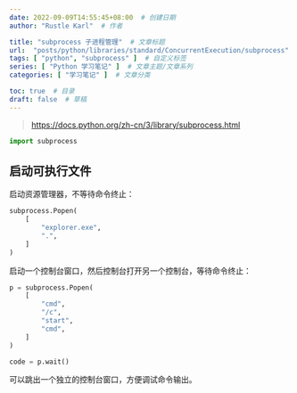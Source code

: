 ```yaml
---
date: 2022-09-09T14:55:45+08:00  # 创建日期
author: "Rustle Karl"  # 作者

title: "subprocess 子进程管理"  # 文章标题
url:  "posts/python/libraries/standard/ConcurrentExecution/subprocess"  # 设置网页永久链接
tags: [ "python", "subprocess" ]  # 自定义标签
series: [ "Python 学习笔记" ]  # 文章主题/文章系列
categories: [ "学习笔记" ]  # 文章分类

toc: true  # 目录
draft: false  # 草稿
---
```


> https://docs.python.org/zh-cn/3/library/subprocess.html

```python
import subprocess
```

## 启动可执行文件

启动资源管理器，不等待命令终止：

```python
subprocess.Popen(
    [
        "explorer.exe",
        ".",
    ]
)
```

启动一个控制台窗口，然后控制台打开另一个控制台，等待命令终止：

```python
p = subprocess.Popen(
    [
        "cmd",
        "/c",
        "start",
        "cmd",
    ]
)

code = p.wait()
```

可以跳出一个独立的控制台窗口，方便调试命令输出。

```python

```
